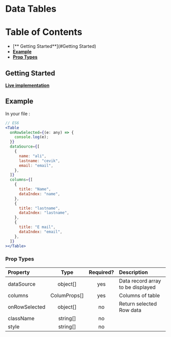 # Data Tables

# Table of Contents

- [** Getting Started**](#Getting Started)
- [**Example**](#Example)
- [**Prop Types**](#prop-types)

## Getting Started

[**Live implementation**](https://react-datatable-flame.vercel.app/)

## Example

In your file :

```jsx
// ES6
<Table
  onRowSelected={(e: any) => {
    console.log(e);
  }}
  dataSource={[
    {
      name: "ali",
      lastname: "cevik",
      email: "email",
    },
  ]}
  columns={[
    {
      title: "Name",
      dataIndex: "name",
    },
    {
      title: "lastname",
      dataIndex: "lastname",
    },
    {
      title: "E mail",
      dataIndex: "email",
    },
  ]}
></Table>
```

### Prop Types

| Property      |     Type     | Required? | Description                       |
| :------------ | :----------: | :-------: | :-------------------------------- |
| dataSource    |   object[]   |    yes    | Data record array to be displayed |
| columns       | ColumProps[] |    yes    | Columns of table                  |
| onRowSelected |   object[]   |    no     | Return selected Row data          |
| className     |   string[]   |    no     |                                   |
| style         |   string[]   |    no     |                                   |
